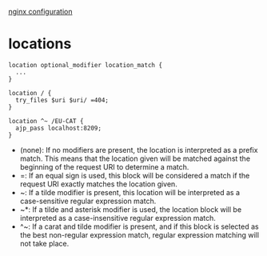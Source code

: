 [nginx configuration](https://www.digitalocean.com/community/tutorials/understanding-nginx-server-and-location-block-selection-algorithms)

# locations

```
location optional_modifier location_match {
  ...
}

location / {
  try_files $uri $uri/ =404;
}

location ^~ /EU-CAT {
  ajp_pass localhost:8209;
}

```

* (none): If no modifiers are present, the location is interpreted as a prefix match. This means that the location given will be matched against the beginning of the request URI to determine a match.
* =: If an equal sign is used, this block will be considered a match if the request URI exactly matches the location given.
* ~: If a tilde modifier is present, this location will be interpreted as a case-sensitive regular expression match.
* ~*: If a tilde and asterisk modifier is used, the location block will be interpreted as a case-insensitive regular expression match.
* ^~: If a carat and tilde modifier is present, and if this block is selected as the best non-regular expression match, regular expression matching will not take place.
